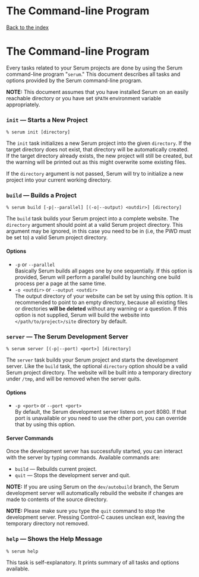 # The Command-line Program

[Back to the index](%pages:docs/index)

# The Command-line Program

Every tasks related to your Serum projects are done by using the Serum
command-line program "`serum`." This document describes all tasks and options
provided by the Serum command-line program.

**NOTE:** This document assumes that you have installed Serum on an easily
reachable directory or you have set `$PATH` environment variable appropriately.

### `init` &mdash; Starts a New Project

```
% serum init [directory]
```

The `init` task initializes a new Serum project into the given `directory`.
If the target directory does not exist, that directory will be automatically
created. If the target directory already exists, the new project will still be
created, but the warning will be printed out as this might overwrite some
existing files.

If the `directory` argument is not passed, Serum will try to initialize a new
project into your current working directory.

### `build` &mdash; Builds a Project

```
% serum build [-p|--parallel] [(-o|--output) <outdir>] [directory]
```

The `build` task builds your Serum project into a complete website. The
`directory` argument should point at a valid Serum project directory. This
argument may be ignored, in this case you need to be in (i.e, the PWD must be
set to) a valid Serum project directory.

#### Options

* `-p` or `--parallel`<br>
    Basically Serum builds all pages one by one sequentially. If this option
    is provided, Serum will perform a parallel build by launching one build
    process per a page at the same time.
* `-o <outdir>` or `--output <outdir>`<br>
    The output directory of your website can be set by using this option. It
    is recommended to point to an empty directory, because all existing files
    or directories **will be deleted** without any warning or a question. If
    this option is not supplied, Serum will build the website into
    `</path/to/project>/site` directory by default.

### `server` &mdash; The Serum Development Server

```
% serum server [(-p|--port) <port>] [directory]
```

The `server` task builds your Serum project and starts the development server.
Like the `build` task, the optional `directory` option should be a valid Serum
project directory. The website will be built into a temporary directory under
`/tmp`, and will be removed when the server quits.

#### Options

* `-p <port>` or `--port <port>`<br>
    By default, the Serum development server listens on port 8080. If that port
    is unavailable or you need to use the other port, you can override that by
    using this option.

#### Server Commands

Once the development server has successfully started, you can interact with
the server by typing commands. Available commands are:

* `build` &mdash; Rebuilds current project.
* `quit` &mdash; Stops the development server and quit.

**NOTE:** If you are using Serum on the `dev/autobuild` branch, the Serum
development server will automatically rebuild the website if changes are made
to contents of the source directory.

**NOTE:** Please make sure you type the `quit` command to stop the development
server. Pressing Control-C causes unclean exit, leaving the temporary directory
not removed.

### `help` &mdash; Shows the Help Message

```
% serum help
```

This task is self-explanatory. It prints summary of all tasks and options
available.

